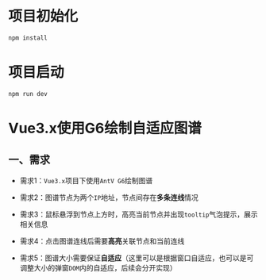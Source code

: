 # 项目初始化
~~~bash
npm install
~~~
# 项目启动
~~~bash
npm run dev
~~~
# Vue3.x使用G6绘制自适应图谱

## 一、需求

- 需求1：`Vue3.x`项目下使用`AntV G6`绘制图谱

- 需求2：图谱节点为两个`IP`地址，节点间存在**多条连线**情况
- 需求3：鼠标悬浮到节点上方时，高亮当前节点并出现`tooltip`气泡提示，展示相关信息

- 需求4：点击图谱连线后需要**高亮**关联节点和当前连线

- 需求5：图谱大小需要保证**自适应**（这里可以是根据窗口自适应，也可以是可调整大小的弹窗`DOM`内的自适应，后续会分开实现）